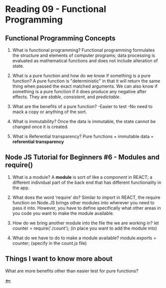 # Reading 09 - Functional Programming

## Functional Programming Concepts

1. What is functional programming?
  Functional programming formulates the structure and elements of computer programs; data processing is evaluated as mathematical functions and does not include alteration of state.

2. What is a pure function and how do we know if something is a pure function?
  A pure function is "deterministic" in that it will return the same thing when passed the exact matched arguments. We can also know if something is a pure function if it does produce any negative after effects. They are *stable*, *consistent*, and *predictable*.

3. What are the benefits of a pure function?
  -Easier to test
  -No need to mack a copy or anything of the sort.
4. What is immutability?
  Once the data is immutable, the state cannot be changed once it is created.

5. What is Referential transparency?
  Pure functions + immutable data = **referential transparency**

## Node JS Tutorial for Beginners #6 - Modules and require()

1. What is a module?
  A **module** is sort of like a *component* in REACT; a different individual part of the back end that has different functionality in the app.

2. What does the word ‘require’ do?
  Similar to import in REACT, the require function on Node.JS brings other modules into wherever you need to pass it into. However, you have to define specifically what other areas in you code you want to make the module available.

3. How do we bring another module into the file the we are working in?
  let counter = require('./count'); (in place you want to add the module into)

4. What do we have to do to make a module available?
  module.exports = counter; (specify in the count.js file)

## Things I want to know more about

What are more benefits other than easier test for pure functions?

[<==](README.md)
